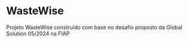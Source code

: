 # WasteWise
Projeto WasteWise construído com base no desafio proposto da Global Solution 05/2024 na FIAP
